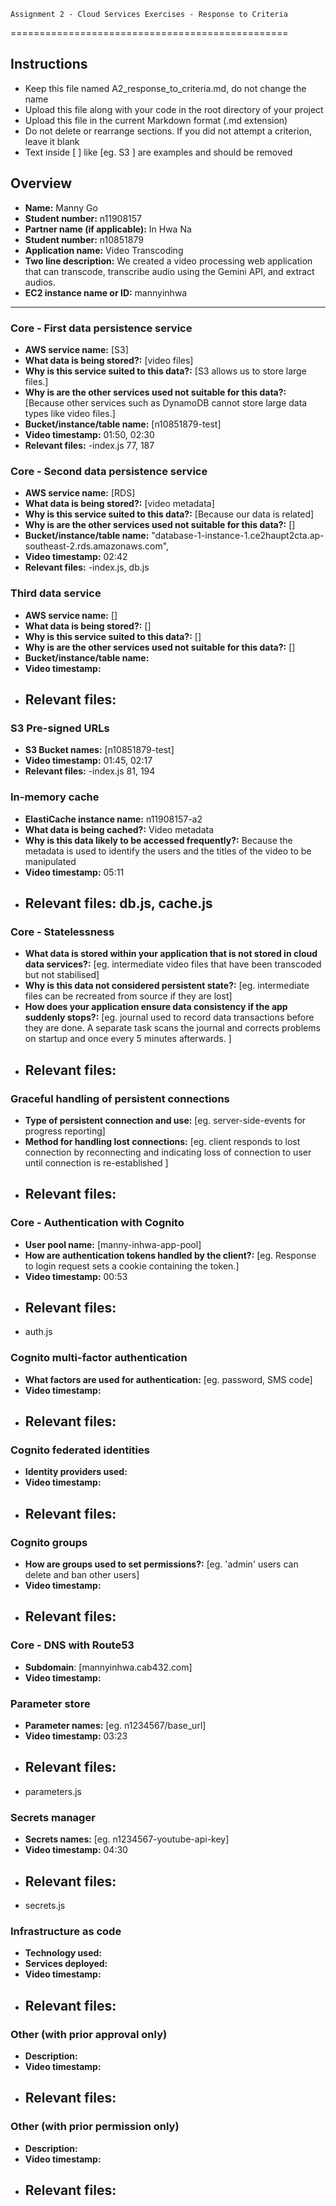     Assignment 2 - Cloud Services Exercises - Response to Criteria

================================================

## Instructions

- Keep this file named A2_response_to_criteria.md, do not change the name
- Upload this file along with your code in the root directory of your project
- Upload this file in the current Markdown format (.md extension)
- Do not delete or rearrange sections. If you did not attempt a criterion, leave it blank
- Text inside [ ] like [eg. S3 ] are examples and should be removed

## Overview

- **Name:** Manny Go
- **Student number:** n11908157
- **Partner name (if applicable):** In Hwa Na
- **Student number:** n10851879
- **Application name:** Video Transcoding
- **Two line description:** We created a video processing web application that can transcode, transcribe audio using the Gemini API, and extract audios.
- **EC2 instance name or ID:** mannyinhwa

---

### Core - First data persistence service

- **AWS service name:** [S3]
- **What data is being stored?:** [video files]
- **Why is this service suited to this data?:** [S3 allows us to store large files.]
- **Why is are the other services used not suitable for this data?:** [Because other services such as DynamoDB cannot store large data types like video files.]
- **Bucket/instance/table name:** [n10851879-test]
- **Video timestamp:** 01:50, 02:30
- **Relevant files:**
  -index.js 77, 187

### Core - Second data persistence service

- **AWS service name:** [RDS]
- **What data is being stored?:** [video metadata]
- **Why is this service suited to this data?:** [Because our data is related]
- **Why is are the other services used not suitable for this data?:** []
- **Bucket/instance/table name:** "database-1-instance-1.ce2haupt2cta.ap-southeast-2.rds.amazonaws.com",
- **Video timestamp:** 02:42
- **Relevant files:**
  -index.js, db.js

### Third data service

- **AWS service name:** []
- **What data is being stored?:** []
- **Why is this service suited to this data?:** []
- **Why is are the other services used not suitable for this data?:** []
- **Bucket/instance/table name:**
- **Video timestamp:**
- ## **Relevant files:**

### S3 Pre-signed URLs

- **S3 Bucket names:** [n10851879-test]
- **Video timestamp:** 01:45, 02:17
- **Relevant files:**
  -index.js 81, 194

### In-memory cache

- **ElastiCache instance name:** n11908157-a2
- **What data is being cached?:** Video metadata
- **Why is this data likely to be accessed frequently?:** Because the metadata is used to identify the users and the titles of the video to be manipulated
- **Video timestamp:** 05:11
- ## **Relevant files:** db.js, cache.js

### Core - Statelessness

- **What data is stored within your application that is not stored in cloud data services?:** [eg. intermediate video files that have been transcoded but not stabilised]
- **Why is this data not considered persistent state?:** [eg. intermediate files can be recreated from source if they are lost]
- **How does your application ensure data consistency if the app suddenly stops?:** [eg. journal used to record data transactions before they are done. A separate task scans the journal and corrects problems on startup and once every 5 minutes afterwards. ]
- ## **Relevant files:**

### Graceful handling of persistent connections

- **Type of persistent connection and use:** [eg. server-side-events for progress reporting]
- **Method for handling lost connections:** [eg. client responds to lost connection by reconnecting and indicating loss of connection to user until connection is re-established ]
- ## **Relevant files:**

### Core - Authentication with Cognito

- **User pool name:** [manny-inhwa-app-pool]
- **How are authentication tokens handled by the client?:** [eg. Response to login request sets a cookie containing the token.]
- **Video timestamp:** 00:53
- ## **Relevant files:** 
- auth.js

### Cognito multi-factor authentication

- **What factors are used for authentication:** [eg. password, SMS code]
- **Video timestamp:**
- ## **Relevant files:**

### Cognito federated identities

- **Identity providers used:**
- **Video timestamp:**
- ## **Relevant files:**

### Cognito groups

- **How are groups used to set permissions?:** [eg. 'admin' users can delete and ban other users]
- **Video timestamp:**
- ## **Relevant files:**

### Core - DNS with Route53

- **Subdomain**: [mannyinhwa.cab432.com]
- **Video timestamp:**

### Parameter store

- **Parameter names:** [eg. n1234567/base_url]
- **Video timestamp:** 03:23
- ## **Relevant files:**
- parameters.js

### Secrets manager

- **Secrets names:** [eg. n1234567-youtube-api-key]
- **Video timestamp:** 04:30
- ## **Relevant files:**
- secrets.js

### Infrastructure as code

- **Technology used:**
- **Services deployed:**
- **Video timestamp:**
- ## **Relevant files:**

### Other (with prior approval only)

- **Description:**
- **Video timestamp:**
- ## **Relevant files:**

### Other (with prior permission only)

- **Description:**
- **Video timestamp:**
- ## **Relevant files:**
